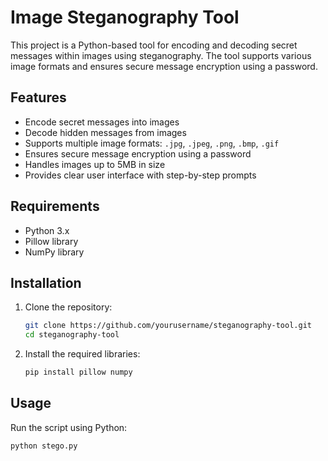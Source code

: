 # Image Steganography Tool

This project is a Python-based tool for encoding and decoding secret messages within images using steganography. The tool supports various image formats and ensures secure message encryption using a password.

## Features

- Encode secret messages into images
- Decode hidden messages from images
- Supports multiple image formats: `.jpg`, `.jpeg`, `.png`, `.bmp`, `.gif`
- Ensures secure message encryption using a password
- Handles images up to 5MB in size
- Provides clear user interface with step-by-step prompts

## Requirements

- Python 3.x
- Pillow library
- NumPy library

## Installation

1. Clone the repository:
    ```bash
    git clone https://github.com/yourusername/steganography-tool.git
    cd steganography-tool
    ```

2. Install the required libraries:
    ```bash
    pip install pillow numpy
    ```

## Usage

Run the script using Python:
```bash
python stego.py
